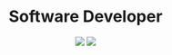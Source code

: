 <h1 align="center"> Software Developer </h1>

<p align="center">
    <img src="https://github-readme-stats.vercel.app/api?username=emidev98&show_icons=true&count_private=true&theme=highcontrast&hide_border=true&bg_color=00000000&hide_rank=true&text_color=adbac7&title_color=adbac7&icon_color=fa8b00"/>
    <img src="https://github-readme-stats.vercel.app/api/top-langs/?username=emidev98&hide_border=true&bg_color=00000000&langs_count=8&hide=less,css,scss,html,javascript&hide_title=true&text_color=adbac7&title_color=adbac7&exclue-repo=kobayashi-maru,multi-platform-development,image-gallery,css3-collage-gallery,web-curriculum,web-curriculum-2,investments-analytics,platzi-translator&layout=compact"/>
</p>
